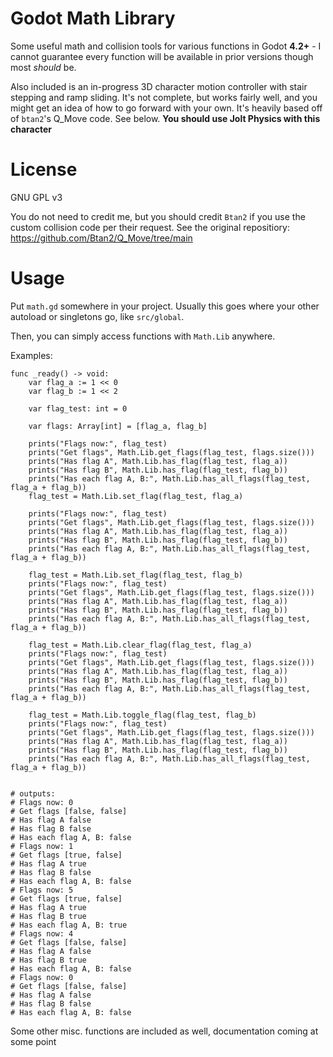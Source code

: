 # Godot Math Library

Some useful math and collision tools for various functions in Godot **4.2+** - I cannot guarantee every function will be available in prior versions though most *should* be.

Also included is an in-progress 3D character motion controller with stair stepping and ramp sliding. It's not complete, but works fairly well, and you might get an idea of how to go forward with your own. It's heavily based off of `btan2`'s Q_Move code. See below. **You should use Jolt Physics with this character**

# License

GNU GPL v3

You do not need to credit me, but you should credit `Btan2` if you use the custom collision code per their request.
See the original repositiory: https://github.com/Btan2/Q_Move/tree/main


# Usage
Put `math.gd` somewhere in your project. Usually this goes where your other autoload or singletons go, like `src/global`.

Then, you can simply access functions with `Math.Lib` anywhere.

Examples:

```
func _ready() -> void:
	var flag_a := 1 << 0
	var flag_b := 1 << 2

	var flag_test: int = 0

	var flags: Array[int] = [flag_a, flag_b]

	prints("Flags now:", flag_test)
	prints("Get flags", Math.Lib.get_flags(flag_test, flags.size()))
	prints("Has flag A", Math.Lib.has_flag(flag_test, flag_a))
	prints("Has flag B", Math.Lib.has_flag(flag_test, flag_b))
	prints("Has each flag A, B:", Math.Lib.has_all_flags(flag_test, flag_a + flag_b))
	flag_test = Math.Lib.set_flag(flag_test, flag_a)

	prints("Flags now:", flag_test)
	prints("Get flags", Math.Lib.get_flags(flag_test, flags.size()))
	prints("Has flag A", Math.Lib.has_flag(flag_test, flag_a))
	prints("Has flag B", Math.Lib.has_flag(flag_test, flag_b))
	prints("Has each flag A, B:", Math.Lib.has_all_flags(flag_test, flag_a + flag_b))

	flag_test = Math.Lib.set_flag(flag_test, flag_b)
	prints("Flags now:", flag_test)
	prints("Get flags", Math.Lib.get_flags(flag_test, flags.size()))
	prints("Has flag A", Math.Lib.has_flag(flag_test, flag_a))
	prints("Has flag B", Math.Lib.has_flag(flag_test, flag_b))
	prints("Has each flag A, B:", Math.Lib.has_all_flags(flag_test, flag_a + flag_b))

	flag_test = Math.Lib.clear_flag(flag_test, flag_a)
	prints("Flags now:", flag_test)
	prints("Get flags", Math.Lib.get_flags(flag_test, flags.size()))
	prints("Has flag A", Math.Lib.has_flag(flag_test, flag_a))
	prints("Has flag B", Math.Lib.has_flag(flag_test, flag_b))
	prints("Has each flag A, B:", Math.Lib.has_all_flags(flag_test, flag_a + flag_b))

	flag_test = Math.Lib.toggle_flag(flag_test, flag_b)
	prints("Flags now:", flag_test)
	prints("Get flags", Math.Lib.get_flags(flag_test, flags.size()))
	prints("Has flag A", Math.Lib.has_flag(flag_test, flag_a))
	prints("Has flag B", Math.Lib.has_flag(flag_test, flag_b))
	prints("Has each flag A, B:", Math.Lib.has_all_flags(flag_test, flag_a + flag_b))


# outputs:
# Flags now: 0
# Get flags [false, false]
# Has flag A false
# Has flag B false
# Has each flag A, B: false
# Flags now: 1
# Get flags [true, false]
# Has flag A true
# Has flag B false
# Has each flag A, B: false
# Flags now: 5
# Get flags [true, false]
# Has flag A true
# Has flag B true
# Has each flag A, B: true
# Flags now: 4
# Get flags [false, false]
# Has flag A false
# Has flag B true
# Has each flag A, B: false
# Flags now: 0
# Get flags [false, false]
# Has flag A false
# Has flag B false
# Has each flag A, B: false
```

Some other misc. functions are included as well, documentation coming at some point



